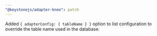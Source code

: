```yaml
---
"@keystonejs/adapter-knex": patch
---
```


Added `{ adapterConfig: { tableName } }` option to list configuration to override the table name used in the database.
